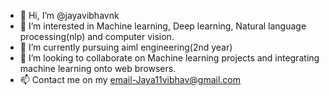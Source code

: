 - 👋 Hi, I’m @jayavibhavnk
- 👀 I’m interested in Machine learning, Deep learning, Natural language processing(nlp) and computer vision.
- 🌱 I’m currently pursuing aiml engineering(2nd year)
- 💞️ I’m looking to collaborate on Machine learning projects and integrating machine learning onto web browsers.
- 📫 Contact me on my email-Jaya11vibhav@gmail.com
